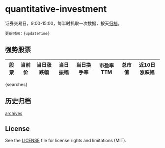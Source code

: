 # quantitative-investment

证券交易日，9:00-15:00，每半时抓取一次数据，按天[归档](archives)。

`更新时间：{updateTime}`

## 强势股票

|股票|当前价|当日涨跌幅|当日振幅|当日换手率|市盈率TTM|总市值|近10日涨跌幅|
|----|----|----|----|----|----|----|----|
{searches}

## 历史归档

[archives](archives)

## License

See the [LICENSE](LICENSE) file for license rights and limitations (MIT).